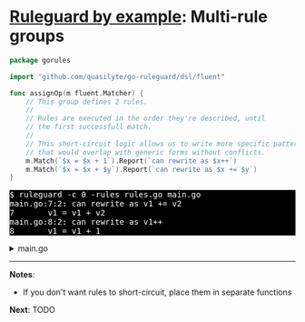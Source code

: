 # [Ruleguard by example](https://go-ruleguard.github.io/by-example/): Multi-rule groups

```go
package gorules

import "github.com/quasilyte/go-ruleguard/dsl/fluent"

func assignOp(m fluent.Matcher) {
	// This group defines 2 rules.
	//
	// Rules are executed in the order they're described, until
	// the first successfull match.
	//
	// This short-circuit logic allows us to write more specific patterns
	// that would overlap with generic forms without conflicts.
	m.Match(`$x = $x + 1`).Report(`can rewrite as $x++`)
	m.Match(`$x = $x + $y`).Report(`can rewrite as $x += $y`)
}
```

<pre style="color: white; background-color: black">
$ ruleguard -c 0 -rules rules.go main.go
main.go:7:2: can rewrite as v1 += v2
7		v1 = v1 + v2
main.go:8:2: can rewrite as v1++
8		v1 = v1 + 1
</pre>

<details><summary>main.go</summary>

```go
package main

func main() {
    v1 := 0
    v2 := 10

    v1 = v1 + v2
    v1 = v1 + 1
}
```

</details>

<hr>

**Notes**:

* If you don't want rules to short-circuit, place them in separate functions

**Next**: TODO

